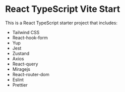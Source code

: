 # React TypeScript Vite Start

This is a React TypeScript starter project that includes:

- Tailwind CSS
- React-hook-form
- Yup
- Jest
- Zustand
- Axios
- React-query
- Miragejs
- React-router-dom
- Eslint
- Prettier

